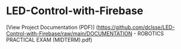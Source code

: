 # LED-Control-with-Firebase

[View Project Documentation (PDF)] (https://github.com/dclsse/LED-Control-with-Firebase/raw/main/DOCUMENTATION - ROBOTICS PRACTICAL EXAM (MIDTERM).pdf)
